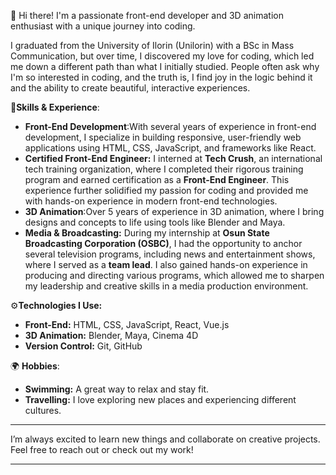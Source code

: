 
👋 Hi there! I'm a passionate front-end developer and 3D animation enthusiast with a unique journey into coding.

I graduated from the University of Ilorin (Unilorin) with a BSc in Mass Communication, but over time, I discovered my love for coding, which led me down a different path than what I initially studied. People often ask why I'm so interested in coding, and the truth is, I find joy in the logic behind it and the ability to create beautiful, interactive experiences.

 🌱**Skills & Experience**:

- **Front-End Development**:With several years of experience in front-end development, I specialize in building responsive, user-friendly web applications using HTML, CSS, JavaScript, and frameworks like React.
- **Certified Front-End Engineer:** I interned at **Tech Crush**, an international tech training organization, where I completed their rigorous training program and earned certification as a **Front-End Engineer**. This experience further solidified my passion for coding and provided me with hands-on experience in modern front-end technologies.
- **3D Animation**:Over 5 years of experience in 3D animation, where I bring designs and concepts to life using tools like Blender and Maya.
- **Media & Broadcasting:** During my internship at **Osun State Broadcasting Corporation (OSBC)**, I had the opportunity to anchor several television programs, including news and entertainment shows, where I served as a **team lead**. I also gained hands-on experience in producing and directing various programs, which allowed me to sharpen my leadership and creative skills in a media production environment.

⚙️**Technologies I Use:**
- **Front-End:** HTML, CSS, JavaScript, React, Vue.js
- **3D Animation:** Blender, Maya, Cinema 4D
- **Version Control:** Git, GitHub

🌍 **Hobbies**:
- **Swimming:** A great way to relax and stay fit.
- **Travelling:** I love exploring new places and experiencing different cultures.

---

I’m always excited to learn new things and collaborate on creative projects. Feel free to reach out or check out my work!

---


<!---
charly-codes1/charly-codes1 is a ✨ special ✨ repository because its `README.md` (this file) appears on your GitHub profile.
You can click the Preview link to take a look at your changes.
--->
